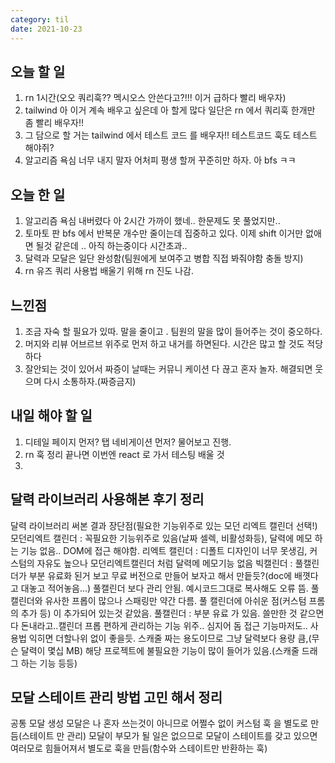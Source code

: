 ```yaml
---
category: til
date: 2021-10-23
---
```


## 오늘 할 일

1. rn 1시간(오오 쿼리훅?? 멕시오스 안쓴다고?!!! 이거 급하다 빨리 배우자)
2. tailwind 아 이거 계속 배우고 싶은데 아 할게 많다 일단은 rn 에서 쿼리훅 한개만 좀 빨리 배우자!!
3. 그 담으로 할 거는 tailwind 에서 테스트 코드 를 배우자!! 테스트코드 훅도 테스트 해야쥐?
4. 알고리즘 욕심 너무 내지 말자 어처피 평생 할꺼 꾸준히만 하자. 아 bfs ㅋㅋ

## 오늘 한 일

1. 알고리즘 욕심 내버렸다 아 2시간 가까이 했네.. 한문제도 못 풀었지만..
2. 토마토 판 bfs 에서 반복문 개수만 줄이는데 집중하고 있다. 이제 shift 이거만 없애면 될것 같은데 .. 아직 하는중이다 시간초과..
3. 달력과 모달은 일단 완성함(팀원에게 보여주고 병합 직접 봐줘야함 충돌 방지)
4. rn 유즈 쿼리 사용법 배울기 위해 rn 진도 나감.

## 느낀점

1. 조금 자숙 할 필요가 있따. 말을 줄이고 . 팀원의 말을 많이 들어주는 것이 중오하다.
2. 머지와 리뷰 어브르브 위주로 먼저 하고 내거를 하면된다. 시간은 많고 할 것도 적당하다
3. 잘안되는 것이 있어서 짜증이 날때는 커뮤니 케이션 다 끊고 혼자 놀자. 해결되면 웃으며 다시 소통하자.(짜증금지)

## 내일 해야 할 일

1. 디테일 페이지 먼저? 탭 네비게이션 먼저? 물어보고 진행.
2. rn 훅 정리 끝나면 이번엔 react 로 가서 테스팅 배울 것
3.

## 달력 라이브러리 사용해본 후기 정리

달력 라이브러리 써본 결과 장단점(필요한 기능위주로 있는 모던 리엑트 캘린더 선택!)
모던리엑트 캘린더 : 꼭필요한 기능위주로 있음(날짜 셀렉, 비활성화등), 달력에 메모 하는 기능 없음.. DOM에 접근 해야함.
리엑트 캘린더 : 디폴트 디자인이 너무 못생김, 커스텀의 자유도 높으나 모던리엑트캘린더 처럼 달력메 메모기능 없음
빅캘린더 : 풀캘린더가 부분 유료화 된거 보고 무료 버전으로 만들어 보자고 해서 만듵듯?(doc에 배꼇다고 대놓고 적어놓음...)
풀캘린더 보다 관리 안됨. 예시코드그대로 복사해도 오류 뜸.
풀캘린더와 유사한 프롭이 많으나 스패링만 약간 다름.
풀 캘린더에 아쉬운 점(커스텀 프롬의 추가 등) 이 추가되어 있는것 같았음.
풀캘린더 : 부분 유료 가 있음. 쓸만한 것 같으면 다 돈내라고..캘린더 프롭 편하게 관리하는 기능 위주.. 심지어 돔 접근 기능마저도..
사용법 익히면 더할나위 없이 좋을듯.
스캐줄 짜는 용도이므로 그냥 달력보다 용량 큼,(무슨 달력이 몇십 MB)
해당 프로젝트에 불필요한 기능이 많이 들어가 있음.(스캐줄 드래그 하는 기능 등등)

## 모달 스테이트 관리 방법 고민 해서 정리

공통 모달 생성
모달은 나 혼자 쓰는것이 아니므로 어쩔수 없이 커스텀 훅 을 별도로 만듬(스테이트 만 관리)
모달이 부모가 될 일은 없으므로 모달이 스테이트를 갖고 있으면 여러모로 힘들어져서
별도로 훅을 만듬(함수와 스테이트만 반환하는 훅)
